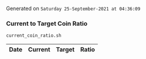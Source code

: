 Generated on `Saturday 25-September-2021 at 04:36:09`

### Current to Target Coin Ratio
`current_coin_ratio.sh`

Date|Current|Target|Ratio
---|---|---|---
